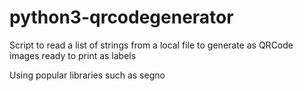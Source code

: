 # python3-qrcodegenerator
Script to read a list of strings from a local file to generate as QRCode images ready to print as labels

Using popular libraries such as segno
